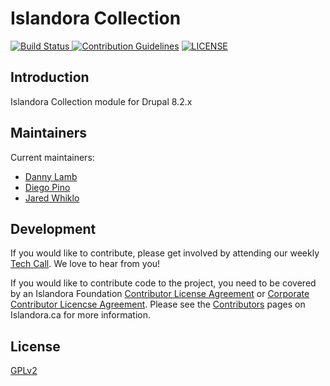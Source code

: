# Islandora Collection
[![Build Status](https://travis-ci.org/Islandora-CLAW/islandora_collection.png?branch=8.x-1.x)
](https://travis-ci.org/Islandora-CLAW/islandora_collection)
[![Contribution Guidelines](http://img.shields.io/badge/CONTRIBUTING-Guidelines-blue.svg)](./CONTRIBUTING.md)
[![LICENSE](https://img.shields.io/badge/license-GPLv2-blue.svg?style=flat-square)](./LICENSE)

## Introduction

Islandora Collection module for Drupal 8.2.x

## Maintainers

Current maintainers:

* [Danny Lamb](https://github.com/dannylamb)
* [Diego Pino](https://github.com/diegopino)
* [Jared Whiklo](https://github.com/whikloj)

## Development

If you would like to contribute, please get involved by attending our weekly 
[Tech Call](https://github.com/Islandora-CLAW/CLAW/wiki). We love to hear from you!

If you would like to contribute code to the project, you need to be covered by an Islandora Foundation 
[Contributor License Agreement](http://islandora.ca/sites/default/files/islandora_cla.pdf) or 
[Corporate Contributor Licencse Agreement](http://islandora.ca/sites/default/files/islandora_ccla.pdf). Please see the 
[Contributors](http://islandora.ca/resources/contributors) pages on Islandora.ca for more information.

## License

[GPLv2](http://www.gnu.org/licenses/gpl-2.0.txt)
